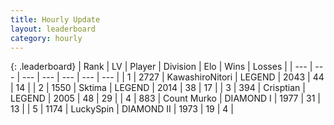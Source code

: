 ```yaml
---
title: Hourly Update
layout: leaderboard
category: hourly
---
```


{: .leaderboard}
| Rank | LV | Player | Division | Elo | Wins | Losses |
| --- | --- | --- | --- | --- | --- | --- |
| <span data-change="0">1</span> | 2727 | <span title="ID: 164871">KawashiroNitori</span> | LEGEND | <span data-change="0">2043</span> | <span data-change="0">44</span> | <span data-change="0">14</span> |
| <span data-change="0">2</span> | 1550 | <span title="ID: 353063">Sktima</span> | LEGEND | <span data-change="-12">2014</span> | <span data-change="0">38</span> | <span data-change="1">17</span> |
| <span data-change="0">3</span> | 394 | <span title="ID: 665674">Crisptian</span> | LEGEND | <span data-change="0">2005</span> | <span data-change="0">48</span> | <span data-change="0">29</span> |
| <span data-change="11">4</span> | 883 | <span title="ID: 498323">Count Murko</span> | DIAMOND I | <span data-change="43">1977</span> | <span data-change="4">31</span> | <span data-change="0">13</span> |
| <span data-change="-1">5</span> | 1174 | <span title="ID: 498412">LuckySpin</span> | DIAMOND II | <span data-change="0">1973</span> | <span data-change="0">19</span> | <span data-change="0">4</span> |